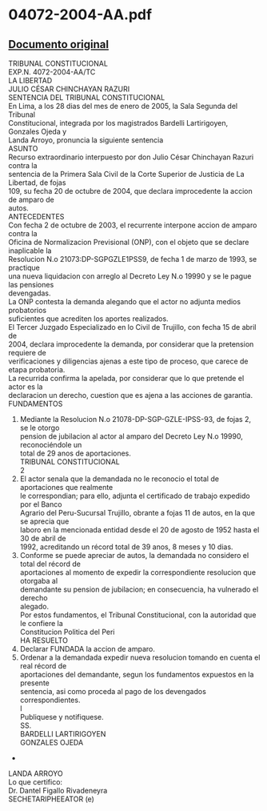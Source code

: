 
04072-2004-AA.pdf
=================
  
[Documento original](https://tc.gob.pe/jurisprudencia/2005/04072-2004-AA.pdf)  
---  
TRIBUNAL CONSTITUCIONAL  
EXP.N. 4072-2004-AA/TC  
LA LIBERTAD  
JULIO CÉSAR CHINCHAYAN RAZURI  
SENTENCIA DEL TRIBUNAL CONSTITUCIONAL  
En Lima, a los 28 dias del mes de enero de 2005, la Sala Segunda del Tribunal  
Constitucional, integrada por los magistrados Bardelli Lartirigoyen, Gonzales Ojeda y  
Landa Arroyo, pronuncia la siguiente sentencia  
ASUNTO  
Recurso extraordinario interpuesto por don Julio César Chinchayan Razuri contra la  
sentencia de la Primera Sala Civil de la Corte Superior de Justicia de La Libertad, de fojas  
109, su fecha 20 de octubre de 2004, que declara improcedente la accion de amparo de  
autos.  
ANTECEDENTES  
Con fecha 2 de octubre de 2003, el recurrente interpone accion de amparo contra la  
Oficina de Normalizacion Previsional (ONP), con el objeto que se declare inaplicable la  
Resolucion N.o 21073:DP-SGPGZLE1PSS9, de fecha 1 de marzo de 1993, se practique  
una nueva liquidacion con arreglo al Decreto Ley N.o 19990 y se le pague las pensiones  
devengadas.  
La ONP contesta la demanda alegando que el actor no adjunta medios probatorios  
suficientes que acrediten los aportes realizados.  
El Tercer Juzgado Especializado en lo Civil de Trujillo, con fecha 15 de abril de  
2004, declara improcedente la demanda, por considerar que la pretension requiere de  
verificaciones y diligencias ajenas a este tipo de proceso, que carece de etapa probatoria.  
La recurrida confirma la apelada, por considerar que lo que pretende el actor es la  
declaracion un derecho, cuestion que es ajena a las acciones de garantia.  
FUNDAMENTOS  
1. Mediante la Resolucion N.o 21078-DP-SGP-GZLE-IPSS-93, de fojas 2, se le otorgo  
pension de jubilacion al actor al amparo del Decreto Ley N.o 19990, reconociéndole un  
total de 29 anos de aportaciones.  
TRIBUNAL CONSTITUCIONAL  
2  
2. El actor senala que la demandada no le reconocio el total de aportaciones que realmente  
le correspondian; para ello, adjunta el certificado de trabajo expedido por el Banco  
Agrario del Peru-Sucursal Trujillo, obrante a fojas 11 de autos, en la que se aprecia que  
laboro en la mencionada entidad desde el 20 de agosto de 1952 hasta el 30 de abril de  
1992, acreditando un récord total de 39 anos, 8 meses y 10 dias.  
3. Conforme se puede apreciar de autos, la demandada no considero el total del récord de  
aportaciones al momento de expedir la correspondiente resolucion que otorgaba al  
demandante su pension de jubilacion; en consecuencia, ha vulnerado el derecho  
alegado.  
Por estos fundamentos, el Tribunal Constitucional, con la autoridad que le confiere la  
Constitucion Politica del Peri  
HA RESUELTO  
1. Declarar FUNDADA la accion de amparo.  
2. Ordenar a la demandada expedir nueva resolucion tomando en cuenta el real récord de  
aportaciones del demandante, segun los fundamentos expuestos en la presente  
sentencia, asi como proceda al pago de los devengados correspondientes.  
l  
Publiquese y notifiquese.  
SS.  
BARDELLI LARTIRIGOYEN  
GONZALES OJEDA  
-  
LANDA ARROYO  
Lo que certifico:  
Dr. Dantel Figallo Rivadeneyra  
SECHETARIPHEEATOR (e)